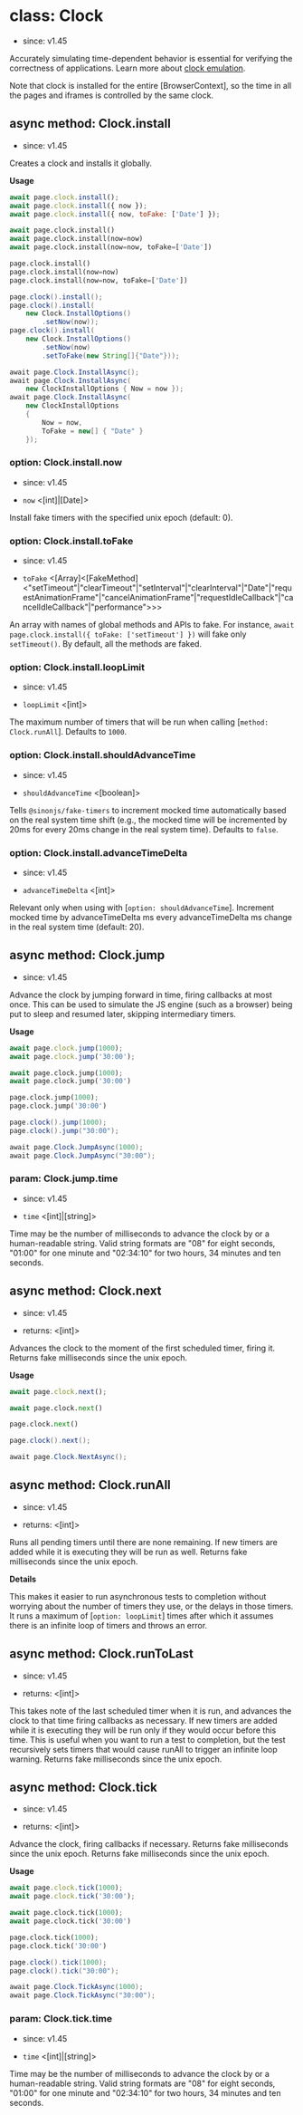 # class: Clock
* since: v1.45

Accurately simulating time-dependent behavior is essential for verifying the correctness of applications. Learn more about [clock emulation](../clock.md).

Note that clock is installed for the entire [BrowserContext], so the time
in all the pages and iframes is controlled by the same clock.

## async method: Clock.install
* since: v1.45

Creates a clock and installs it globally.

**Usage**

```js
await page.clock.install();
await page.clock.install({ now });
await page.clock.install({ now, toFake: ['Date'] });
```

```python async
await page.clock.install()
await page.clock.install(now=now)
await page.clock.install(now=now, toFake=['Date'])
```

```python sync
page.clock.install()
page.clock.install(now=now)
page.clock.install(now=now, toFake=['Date'])
```

```java
page.clock().install();
page.clock().install(
    new Clock.InstallOptions()
        .setNow(now));
page.clock().install(
    new Clock.InstallOptions()
        .setNow(now)
        .setToFake(new String[]{"Date"}));
```

```csharp
await page.Clock.InstallAsync();
await page.Clock.InstallAsync(
    new ClockInstallOptions { Now = now });
await page.Clock.InstallAsync(
    new ClockInstallOptions
    {
        Now = now,
        ToFake = new[] { "Date" }
    });
```

### option: Clock.install.now
* since: v1.45
- `now` <[int]|[Date]>

Install fake timers with the specified unix epoch (default: 0).

### option: Clock.install.toFake
* since: v1.45
- `toFake` <[Array]<[FakeMethod]<"setTimeout"|"clearTimeout"|"setInterval"|"clearInterval"|"Date"|"requestAnimationFrame"|"cancelAnimationFrame"|"requestIdleCallback"|"cancelIdleCallback"|"performance">>>

An array with names of global methods and APIs to fake. For instance, `await page.clock.install({ toFake: ['setTimeout'] })` will fake only `setTimeout()`.
By default, all the methods are faked.

### option: Clock.install.loopLimit
* since: v1.45
- `loopLimit` <[int]>

The maximum number of timers that will be run when calling  [`method: Clock.runAll`]. Defaults to `1000`.

### option: Clock.install.shouldAdvanceTime
* since: v1.45
- `shouldAdvanceTime` <[boolean]>

Tells `@sinonjs/fake-timers` to increment mocked time automatically based on the real system time shift (e.g., the mocked time will be incremented by
20ms for every 20ms change in the real system time). Defaults to `false`.

### option: Clock.install.advanceTimeDelta
* since: v1.45
- `advanceTimeDelta` <[int]>

Relevant only when using with [`option: shouldAdvanceTime`]. Increment mocked time by advanceTimeDelta ms every advanceTimeDelta ms change
in the real system time (default: 20).

## async method: Clock.jump
* since: v1.45

Advance the clock by jumping forward in time, firing callbacks at most once.
This can be used to simulate the JS engine (such as a browser) being put to sleep and resumed later, skipping intermediary timers.

**Usage**

```js
await page.clock.jump(1000);
await page.clock.jump('30:00');
```

```python async
await page.clock.jump(1000);
await page.clock.jump('30:00')
```

```python sync
page.clock.jump(1000);
page.clock.jump('30:00')
```

```java
page.clock().jump(1000);
page.clock().jump("30:00");
```

```csharp
await page.Clock.JumpAsync(1000);
await page.Clock.JumpAsync("30:00");
```

### param: Clock.jump.time
* since: v1.45
- `time` <[int]|[string]>

Time may be the number of milliseconds to advance the clock by or a human-readable string. Valid string formats are "08" for eight seconds, "01:00" for one minute and "02:34:10" for two hours, 34 minutes and ten seconds.

## async method: Clock.next
* since: v1.45
- returns: <[int]>

Advances the clock to the moment of the first scheduled timer, firing it.
Returns fake milliseconds since the unix epoch.

**Usage**

```js
await page.clock.next();
```

```python async
await page.clock.next()
```

```python sync
page.clock.next()
```

```java
page.clock().next();
```

```csharp
await page.Clock.NextAsync();
```

## async method: Clock.runAll
* since: v1.45
- returns: <[int]>

Runs all pending timers until there are none remaining. If new timers are added while it is executing they will be run as well. Returns fake milliseconds since the unix epoch.

**Details**

This makes it easier to run asynchronous tests to completion without worrying about the number of timers they use, or the delays in those timers.
It runs a maximum of [`option: loopLimit`] times after which it assumes there is an infinite loop of timers and throws an error.


## async method: Clock.runToLast
* since: v1.45
- returns: <[int]>

This takes note of the last scheduled timer when it is run, and advances the clock to that time firing callbacks as necessary.
If new timers are added while it is executing they will be run only if they would occur before this time.
This is useful when you want to run a test to completion, but the test recursively sets timers that would cause runAll to trigger an infinite loop warning.
Returns fake milliseconds since the unix epoch.


## async method: Clock.tick
* since: v1.45
- returns: <[int]>

Advance the clock, firing callbacks if necessary. Returns fake milliseconds since the unix epoch. Returns fake milliseconds since the unix epoch.

**Usage**

```js
await page.clock.tick(1000);
await page.clock.tick('30:00');
```

```python async
await page.clock.tick(1000);
await page.clock.tick('30:00')
```

```python sync
page.clock.tick(1000);
page.clock.tick('30:00')
```

```java
page.clock().tick(1000);
page.clock().tick("30:00");
```

```csharp
await page.Clock.TickAsync(1000);
await page.Clock.TickAsync("30:00");
```

### param: Clock.tick.time
* since: v1.45
- `time` <[int]|[string]>

Time may be the number of milliseconds to advance the clock by or a human-readable string. Valid string formats are "08" for eight seconds, "01:00" for one minute and "02:34:10" for two hours, 34 minutes and ten seconds.
